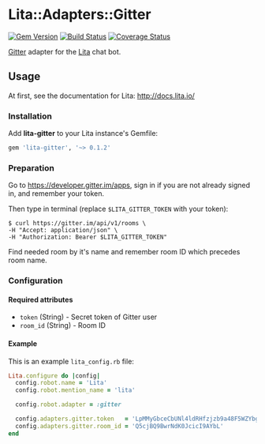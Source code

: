 Lita::Adapters::Gitter
======================

[![Gem Version](https://badge.fury.io/rb/lita-gitter.svg)](http://badge.fury.io/rb/lita-gitter)
[![Build Status](https://travis-ci.org/braiden-vasco/lita-gitter.svg)](https://travis-ci.org/braiden-vasco/lita-gitter)
[![Coverage Status](https://coveralls.io/repos/braiden-vasco/lita-gitter/badge.svg)](https://coveralls.io/r/braiden-vasco/lita-gitter)

[Gitter](https://gitter.im) adapter for the [Lita](http://lita.io) chat bot.

Usage
-----

At first, see the documentation for Lita: http://docs.lita.io/

### Installation

Add **lita-gitter** to your Lita instance's Gemfile:

```ruby
gem 'lita-gitter', '~> 0.1.2'
```

### Preparation

Go to https://developer.gitter.im/apps, sign in if you are not already
signed in, and remember your token.

Then type in terminal (replace `$LITA_GITTER_TOKEN` with your token):

```
$ curl https://gitter.im/api/v1/rooms \
-H "Accept: application/json" \
-H "Authorization: Bearer $LITA_GITTER_TOKEN"
```

Find needed room by it's name and remember room ID which precedes room name.

### Configuration

#### Required attributes

- `token` (String) - Secret token of Gitter user
- `room_id` (String) - Room ID

#### Example

This is an example `lita_config.rb` file:

```ruby
Lita.configure do |config|
  config.robot.name = 'Lita'
  config.robot.mention_name = 'lita'

  config.robot.adapter = :gitter

  config.adapters.gitter.token   = 'LpMMyGbceCbUNl4ldRHfzjzb9a48F5WZYbgtBWoi'
  config.adapters.gitter.room_id = 'Q5cjBQ9BwrNdK0JcicI9AYbL'
end
```

